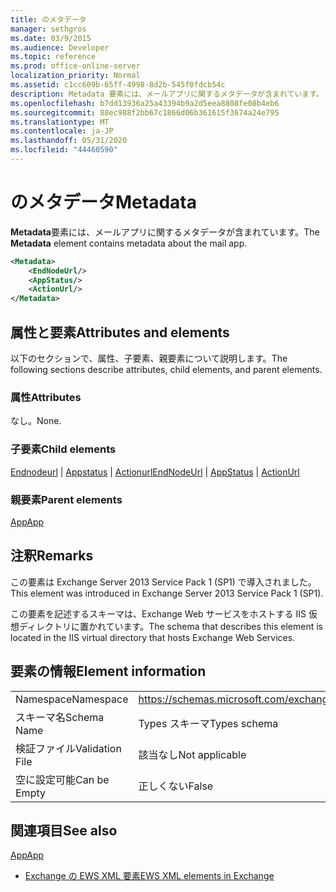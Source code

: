 ```yaml
---
title: のメタデータ
manager: sethgros
ms.date: 03/9/2015
ms.audience: Developer
ms.topic: reference
ms.prod: office-online-server
localization_priority: Normal
ms.assetid: c1cc609b-65ff-4998-8d2b-545f0fdcb54c
description: Metadata 要素には、メールアプリに関するメタデータが含まれています。
ms.openlocfilehash: b7dd13936a25a43394b9a2d5eea8808fe08b4eb6
ms.sourcegitcommit: 88ec988f2bb67c1866d06b361615f3674a24e795
ms.translationtype: MT
ms.contentlocale: ja-JP
ms.lasthandoff: 05/31/2020
ms.locfileid: "44460590"
---
```

# <a name="metadata"></a><span data-ttu-id="50162-103">のメタデータ</span><span class="sxs-lookup"><span data-stu-id="50162-103">Metadata</span></span>

<span data-ttu-id="50162-104">**Metadata**要素には、メールアプリに関するメタデータが含まれています。</span><span class="sxs-lookup"><span data-stu-id="50162-104">The **Metadata** element contains metadata about the mail app.</span></span> 
  
```XML
<Metadata>
    <EndNodeUrl/>
    <AppStatus/>
    <ActionUrl/>
</Metadata>
```

## <a name="attributes-and-elements"></a><span data-ttu-id="50162-105">属性と要素</span><span class="sxs-lookup"><span data-stu-id="50162-105">Attributes and elements</span></span>

<span data-ttu-id="50162-106">以下のセクションで、属性、子要素、親要素について説明します。</span><span class="sxs-lookup"><span data-stu-id="50162-106">The following sections describe attributes, child elements, and parent elements.</span></span>
  
### <a name="attributes"></a><span data-ttu-id="50162-107">属性</span><span class="sxs-lookup"><span data-stu-id="50162-107">Attributes</span></span>

<span data-ttu-id="50162-108">なし。</span><span class="sxs-lookup"><span data-stu-id="50162-108">None.</span></span>
  
### <a name="child-elements"></a><span data-ttu-id="50162-109">子要素</span><span class="sxs-lookup"><span data-stu-id="50162-109">Child elements</span></span>

<span data-ttu-id="50162-110">[Endnodeurl](endnodeurl.md)  | [Appstatus](appstatus-ex15websvcsotherref.md)  | [Actionurl](actionurl.md)</span><span class="sxs-lookup"><span data-stu-id="50162-110">[EndNodeUrl](endnodeurl.md) | [AppStatus](appstatus-ex15websvcsotherref.md) | [ActionUrl](actionurl.md)</span></span>
  
### <a name="parent-elements"></a><span data-ttu-id="50162-111">親要素</span><span class="sxs-lookup"><span data-stu-id="50162-111">Parent elements</span></span>

[<span data-ttu-id="50162-112">App</span><span class="sxs-lookup"><span data-stu-id="50162-112">App</span></span>](app.md)
  
## <a name="remarks"></a><span data-ttu-id="50162-113">注釈</span><span class="sxs-lookup"><span data-stu-id="50162-113">Remarks</span></span>

<span data-ttu-id="50162-114">この要素は Exchange Server 2013 Service Pack 1 (SP1) で導入されました。</span><span class="sxs-lookup"><span data-stu-id="50162-114">This element was introduced in Exchange Server 2013 Service Pack 1 (SP1).</span></span>
  
<span data-ttu-id="50162-115">この要素を記述するスキーマは、Exchange Web サービスをホストする IIS 仮想ディレクトリに置かれています。</span><span class="sxs-lookup"><span data-stu-id="50162-115">The schema that describes this element is located in the IIS virtual directory that hosts Exchange Web Services.</span></span>
  
## <a name="element-information"></a><span data-ttu-id="50162-116">要素の情報</span><span class="sxs-lookup"><span data-stu-id="50162-116">Element information</span></span>

|||
|:-----|:-----|
|<span data-ttu-id="50162-117">Namespace</span><span class="sxs-lookup"><span data-stu-id="50162-117">Namespace</span></span>  <br/> | https://schemas.microsoft.com/exchange/services/2006/types  <br/> |
|<span data-ttu-id="50162-118">スキーマ名</span><span class="sxs-lookup"><span data-stu-id="50162-118">Schema Name</span></span>  <br/> |<span data-ttu-id="50162-119">Types スキーマ</span><span class="sxs-lookup"><span data-stu-id="50162-119">Types schema</span></span>  <br/> |
|<span data-ttu-id="50162-120">検証ファイル</span><span class="sxs-lookup"><span data-stu-id="50162-120">Validation File</span></span>  <br/> |<span data-ttu-id="50162-121">該当なし</span><span class="sxs-lookup"><span data-stu-id="50162-121">Not applicable</span></span>  <br/> |
|<span data-ttu-id="50162-122">空に設定可能</span><span class="sxs-lookup"><span data-stu-id="50162-122">Can be Empty</span></span>  <br/> |<span data-ttu-id="50162-123">正しくない</span><span class="sxs-lookup"><span data-stu-id="50162-123">False</span></span>  <br/> |
   
## <a name="see-also"></a><span data-ttu-id="50162-124">関連項目</span><span class="sxs-lookup"><span data-stu-id="50162-124">See also</span></span>



[<span data-ttu-id="50162-125">App</span><span class="sxs-lookup"><span data-stu-id="50162-125">App</span></span>](app.md)


- [<span data-ttu-id="50162-126">Exchange の EWS XML 要素</span><span class="sxs-lookup"><span data-stu-id="50162-126">EWS XML elements in Exchange</span></span>](ews-xml-elements-in-exchange.md)

